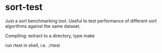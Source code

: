# sort-test
Just a sort benchmarking tool.
Useful to test performance of different sort algorithms against the same dataset.

Compiling: 
extract to a directory, type make

run rtest in shell, i.e. ./rtest
